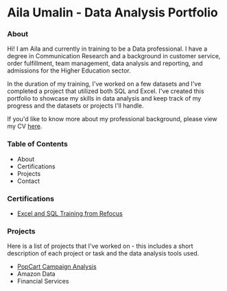 # Aila Umalin - Data Analysis Portfolio 

### About
Hi! I am Aila and currently in training to be a Data professional. I have a degree in Communication Research and a background in customer service, order fulfillment, team management, data analysis and reporting, and admissions for the Higher Education sector.

In the duration of my training, I've worked on a few datasets and I've completed a project that utilized both SQL and Excel. I've created this portfolio to showcase my skills in data analysis and keep track of my progress and the datasets or projects I'll handle.

If you'd like to know more about my professional background, please view my CV [here](https://github.com/ailaumalin/Data-Analysis-Portfolio/blob/main/Jonnaila%20Marie%20Umalin.pdf).

### Table of Contents
- About
- Certifications
- Projects
- Contact

### Certifications
- [Excel and SQL Training from Refocus](https://github.com/ailaumalin/Data-Analysis-Portfolio/blob/8fcb4f250de2fefef4dfe1fbf3f9eca1460319ae/(1)%20RefocusCompletionCertificate_Aila%20%20Umalin_99503034.pdf)

### Projects
Here is a list of projects that I've worked on - this includes a short description of each project or task and the data analysis tools used.

- [PopCart Campaign Analysis](https://github.com/ailaumalin/Data-Analysis-Projects/blob/main/PopCart%20Campaign%20Analysis.md)
- Amazon Data
- Financial Services
